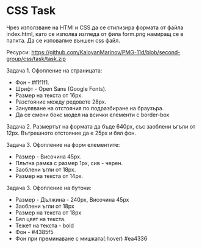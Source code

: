 
# CSS Task

Чрез използване на HTMl и CSS да се стилизира формата от файла index.html, като се изполва изгледа от фила form.png намиращ се в папкта. Да се изповалме външен css файл.

Ресурси: https://github.com/KaloyanMarinov/PMG-11d/blob/second-group/css/task/task.zip

Задача 1. Офопление на страницата:

- Фон - #f1f1f1.
- Шрифт - Open Sans (Google Fonts).
- Размер на текста от 16px.
- Разстояние между редовете 28px.
- Зануляване на отстояния по подразбиране на браузъра.
- Да се смени бокс модел на всички елементи с border-box

Задача 2. Размертът на формата да бъде 640px, със заоблени ъгъли от 12px. Вътрешното отстояние да е 25px и бял фон.

Задача 3. Офопление на форм елементите:

- Размер - Височина 45px.
- Плътна рамка с размер 1px, сив - черен.
- Заоблени ъгли от 18px.
- Размер на текста от 14px.

Задача 3. Офопление на бутони:

- Размер - Дължина - 240px, Височина 45px
- Заоблени ъгли от 18px
- Размер на текста от 18px
- Бял цвят на текста.
- Тежет на текста - bold
- Фон - #4385f5
- Фон при преминаване с мишката(:hover) #ea4336
